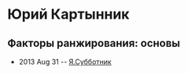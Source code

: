 # Юрий Картынник

## Факторы ранжирования: основы
- 2013 Aug 31 -- [Я.Субботник](https://events.yandex.ru/lib/talks/1063/)    
